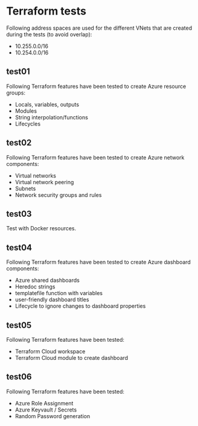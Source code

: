 # Terraform tests
Following address spaces are used for the different VNets that are created during the tests (to avoid overlap):
- 10.255.0.0/16
- 10.254.0.0/16
## test01
Following Terraform features have been tested to create Azure resource groups:
- Locals, variables, outputs
- Modules
- String interpolation/functions
- Lifecycles
## test02
Following Terraform features have been tested to create Azure network components:
- Virtual networks
- Virtual network peering
- Subnets
- Network security groups and rules
## test03
Test with Docker resources.
## test04
Following Terraform features have been tested to create Azure dashboard components:
- Azure shared dashboards
- Heredoc strings
- templatefile function with variables
- user-friendly dashboard titles
- Lifecycle to ignore changes to dashboard properties
## test05
Following Terraform features have been tested:
- Terraform Cloud workspace
- Terraform Cloud module to create dashboard
## test06
Following Terraform features have been tested:
- Azure Role Assignment
- Azure Keyvault / Secrets
- Random Password generation
